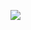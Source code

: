 ![](https://readme-typing-svg.demolab.com?font=JetBrains+Mono+NL&pause=1000&color=FFFFFF&random=false&width=435&separator=%3C&lines=purified.dev+%3D+true;%3Cpurified.langs+%3D+CPP+%7C+ASM+%7C+GO;%3Cpurified.age+%3D+*(int*)nullptr;%3Cg_pMe+%3D+%26purified;)
